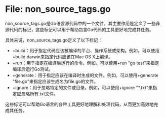 # File: non_source_tags.go

non_source_tags.go是Go语言源代码中的一个文件，其主要作用是定义了一些非源代码的标记，这些标记可以用于帮助包含Go代码的工具更好地完成其任务。

具体来说，non_source_tags.go定义了以下标记：

- +build：用于指定代码应该被编译的平台、操作系统或架构。例如，可以使用+build darwin来指定代码应该在Mac OS X上编译。
- +run：用于指定在编译后运行的命令。例如，可以使用+run "go test"来指定编译后运行Go测试。
- +generate：用于指定应该在编译时生成的文件。例如，可以使用+generate "file.go"来指定应该生成名为file.go的文件。
- +ignore：用于忽略特定的文件或目录。例如，可以使用+ignore "*.txt"来指定应忽略所有.txt文件。

这些标记可以帮助Go语言的各种工具更好地理解和处理代码，从而更加高效地完成其任务。

